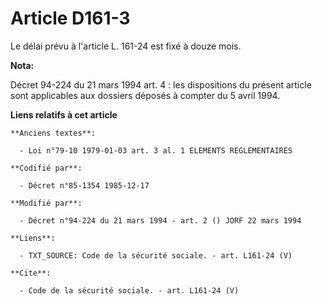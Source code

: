 # Article D161-3

Le délai prévu à l'article L. 161-24 est fixé à douze mois.

**Nota:**

Décret 94-224 du 21 mars 1994 art. 4 : les dispositions du présent article sont applicables aux dossiers déposés à compter du
5 avril 1994.

**Liens relatifs à cet article**

	**Anciens textes**:

	  - Loi n°79-10 1979-01-03 art. 3 al. 1 ELEMENTS REGLEMENTAIRES

	**Codifié par**:

	  - Décret n°85-1354 1985-12-17

	**Modifié par**:

	  - Décret n°94-224 du 21 mars 1994 - art. 2 () JORF 22 mars 1994

	**Liens**:

	  - TXT_SOURCE: Code de la sécurité sociale. - art. L161-24 (V)

	**Cite**:

	  - Code de la sécurité sociale. - art. L161-24 (V)

